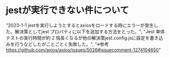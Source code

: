 # jestが実行できない件について
"2023-1-1 jestを実行しようとするとaxiosをロードする時にエラーが発生した。解決策としてjest プロパティに以下を追加する方法をとった。",
"Jest 単体テストの実行時間が約 2 倍長くなるが他の解決策jest.config.jsに設定を書き込みを行うなどしたがことごとく失敗した。",
"※参考 https://github.com/axios/axios/issues/5026#issuecomment-1274104650"